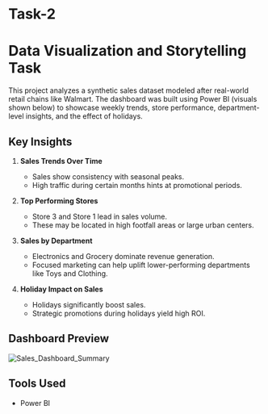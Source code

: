 # Task-2
# Data Visualization and Storytelling Task

This project analyzes a synthetic sales dataset modeled after real-world retail chains like Walmart. The dashboard was built using Power BI (visuals shown below) to showcase weekly trends, store performance, department-level insights, and the effect of holidays.


##  Key Insights

1. **Sales Trends Over Time**  
   - Sales show consistency with seasonal peaks.
   - High traffic during certain months hints at promotional periods.

2. **Top Performing Stores**  
   - Store 3 and Store 1 lead in sales volume.
   - These may be located in high footfall areas or large urban centers.

3. **Sales by Department**  
   - Electronics and Grocery dominate revenue generation.
   - Focused marketing can help uplift lower-performing departments like Toys and Clothing.

4. **Holiday Impact on Sales**  
   - Holidays significantly boost sales.
   - Strategic promotions during holidays yield high ROI.

##  Dashboard Preview
![Sales_Dashboard_Summary](https://github.com/user-attachments/assets/0c399182-0e75-43e8-af14-317871a45276)


##  Tools Used

- Power BI 

